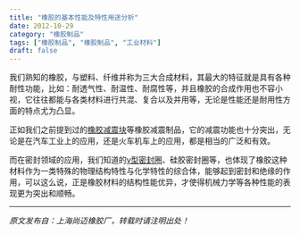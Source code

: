 ```yaml
---
title: "橡胶的基本性能及特性用途分析"
date: 2012-10-29
category: "橡胶制品"
tags: ["橡胶制品", "橡胶制品", "工业材料"]
draft: false
---
```


我们熟知的橡胶，与塑料、纤维并称为三大合成材料，其最大的特征就是具有各种耐性功能，比如：耐透气性、耐温性、耐腐性等，并且橡胶的合成作用也不容小视，它往往都能与各类材料进行共混、复合以及并用等，无论是性能还是耐用性方面的特点尤为凸显。

正如我们之前提到过的[橡胶减震块](http://www.smpolymer.com/)等橡胶减震制品，它的减震功能也十分突出，无论是在汽车工业上的应用，还是火车机车上的应用，都是相当的广泛和有效。

而在密封领域的应用，我们知道的[v型密封圈](http://www.smpolymer.com/)、硅胶密封圈等，也体现了橡胶这种材料作为一类特殊的物理结构特性与化学特性的综合体，能够起到密封和绝缘的作用，可以这么说，正是橡胶材料的结构性能优异，才使得机械力学等各种性能的表现更为突出和顺畅。

---

*原文发布自：上海尚迈橡胶厂，转载时请注明出处！*
